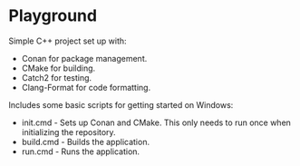 # Playground

Simple C++ project set up with:
- Conan for package management.
- CMake for building.
- Catch2 for testing.
- Clang-Format for code formatting.

Includes some basic scripts for getting started on Windows:
- init.cmd - Sets up Conan and CMake. This only needs to run once when initializing the repository.
- build.cmd - Builds the application.
- run.cmd - Runs the application.
